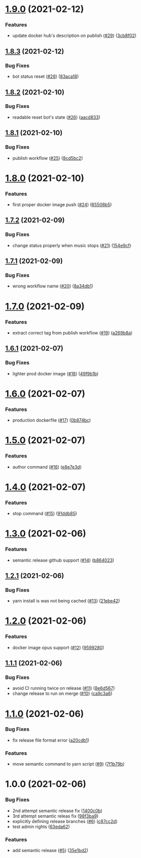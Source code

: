 # [1.9.0](https://github.com/Krystian19/czar/compare/v1.8.3...v1.9.0) (2021-02-12)


### Features

* update docker hub's description on publish ([#29](https://github.com/Krystian19/czar/issues/29)) ([3cb8f02](https://github.com/Krystian19/czar/commit/3cb8f023693d0e39aadfd22fafcd56ab3c9d6e8e))

## [1.8.3](https://github.com/Krystian19/czar/compare/v1.8.2...v1.8.3) (2021-02-12)


### Bug Fixes

* bot status reset ([#28](https://github.com/Krystian19/czar/issues/28)) ([83aca18](https://github.com/Krystian19/czar/commit/83aca18350d011626f2aa5559eae0b006b81f218))

## [1.8.2](https://github.com/Krystian19/czar/compare/v1.8.1...v1.8.2) (2021-02-10)


### Bug Fixes

* readable reset bot's state ([#26](https://github.com/Krystian19/czar/issues/26)) ([aacd833](https://github.com/Krystian19/czar/commit/aacd833e3826242563e29cce5faf8299fbd96a26))

## [1.8.1](https://github.com/Krystian19/czar/compare/v1.8.0...v1.8.1) (2021-02-10)


### Bug Fixes

* publish workflow ([#25](https://github.com/Krystian19/czar/issues/25)) ([8cd5bc2](https://github.com/Krystian19/czar/commit/8cd5bc24528d7faf83cf5a7650c4a41bfd963c3c))

# [1.8.0](https://github.com/Krystian19/czar/compare/v1.7.2...v1.8.0) (2021-02-10)


### Features

* first proper docker image push ([#24](https://github.com/Krystian19/czar/issues/24)) ([65508b5](https://github.com/Krystian19/czar/commit/65508b5b5520959e5aa26a94e7faa5f952c75538))

## [1.7.2](https://github.com/Krystian19/czar/compare/v1.7.1...v1.7.2) (2021-02-09)


### Bug Fixes

* change status properly when music stops ([#21](https://github.com/Krystian19/czar/issues/21)) ([154e9cf](https://github.com/Krystian19/czar/commit/154e9cfee0fae435e41d8c953e7eb2b984b9e529))

## [1.7.1](https://github.com/Krystian19/czar/compare/v1.7.0...v1.7.1) (2021-02-09)


### Bug Fixes

* wrong workflow name ([#20](https://github.com/Krystian19/czar/issues/20)) ([8a34db1](https://github.com/Krystian19/czar/commit/8a34db1cfa6ec301d6063dd696a78a8f734642c5))

# [1.7.0](https://github.com/Krystian19/czar/compare/v1.6.1...v1.7.0) (2021-02-09)


### Features

* extract correct tag from publish workflow ([#19](https://github.com/Krystian19/czar/issues/19)) ([a269b8a](https://github.com/Krystian19/czar/commit/a269b8a7904f163bc32fdebf5c8114ecaaaeb676))

## [1.6.1](https://github.com/Krystian19/czar/compare/v1.6.0...v1.6.1) (2021-02-07)


### Bug Fixes

* lighter prod docker image ([#18](https://github.com/Krystian19/czar/issues/18)) ([49f9b1b](https://github.com/Krystian19/czar/commit/49f9b1bfab2f47aeb990e111d856e8c207bdf0d4))

# [1.6.0](https://github.com/Krystian19/czar/compare/v1.5.0...v1.6.0) (2021-02-07)


### Features

* production dockerfile ([#17](https://github.com/Krystian19/czar/issues/17)) ([0b874bc](https://github.com/Krystian19/czar/commit/0b874bcb6428cdedf29f6b8138f13e15b94dd4b2))

# [1.5.0](https://github.com/Krystian19/czar/compare/v1.4.0...v1.5.0) (2021-02-07)


### Features

* author command ([#16](https://github.com/Krystian19/czar/issues/16)) ([e8e7e3d](https://github.com/Krystian19/czar/commit/e8e7e3d935ebff085872eb83ac804d2680676d76))

# [1.4.0](https://github.com/Krystian19/czar/compare/v1.3.0...v1.4.0) (2021-02-07)


### Features

* stop command ([#15](https://github.com/Krystian19/czar/issues/15)) ([91ddb85](https://github.com/Krystian19/czar/commit/91ddb8571c7fc716a9db15b1ae91d3753573e9df))

# [1.3.0](https://github.com/Krystian19/czar/compare/v1.2.1...v1.3.0) (2021-02-06)


### Features

* semantic release github support ([#14](https://github.com/Krystian19/czar/issues/14)) ([b864023](https://github.com/Krystian19/czar/commit/b86402352193889311c65569d1377ddc42832802))

## [1.2.1](https://github.com/Krystian19/czar/compare/v1.2.0...v1.2.1) (2021-02-06)


### Bug Fixes

* yarn install is was not  being cached ([#13](https://github.com/Krystian19/czar/issues/13)) ([21ebe42](https://github.com/Krystian19/czar/commit/21ebe42a5cd84ac70f6085236a0a27e64c20e160))

# [1.2.0](https://github.com/Krystian19/czar/compare/v1.1.1...v1.2.0) (2021-02-06)


### Features

* docker image opus support ([#12](https://github.com/Krystian19/czar/issues/12)) ([9599280](https://github.com/Krystian19/czar/commit/9599280044aceeaf0ef55da94e6b381463d5d507))

## [1.1.1](https://github.com/Krystian19/czar/compare/v1.1.0...v1.1.1) (2021-02-06)


### Bug Fixes

* avoid CI running twice on release ([#11](https://github.com/Krystian19/czar/issues/11)) ([8e6d567](https://github.com/Krystian19/czar/commit/8e6d5674f3d524d59b8cb9fd78d48ef2e08842ae))
* change release to run on merge ([#10](https://github.com/Krystian19/czar/issues/10)) ([ca9c3a6](https://github.com/Krystian19/czar/commit/ca9c3a6a284c4a0de4fce146fa440605e3df735d))

# [1.1.0](https://github.com/Krystian19/czar/compare/v1.0.0...v1.1.0) (2021-02-06)


### Bug Fixes

* fix release file format error ([a20cdb1](https://github.com/Krystian19/czar/commit/a20cdb13d4c3fa74e61f320801212022479b5d74))


### Features

* move semantic command to yarn script ([#9](https://github.com/Krystian19/czar/issues/9)) ([7f1b79b](https://github.com/Krystian19/czar/commit/7f1b79bb5b976b22b6dd47fe7a5ffe1e8f8f5477))

# 1.0.0 (2021-02-06)


### Bug Fixes

* 2nd attempt semantic release fix ([1400c0b](https://github.com/Krystian19/czar/commit/1400c0b1c7bbbfb5f23816653b68b8ecf244d3a8))
* 3rd attempt semantic releas fix ([98f3ba9](https://github.com/Krystian19/czar/commit/98f3ba9338f7b88e6b2cd919f60334d76ee1f5b5))
* explicitly defining release branches ([#6](https://github.com/Krystian19/czar/issues/6)) ([c87cc2d](https://github.com/Krystian19/czar/commit/c87cc2d496a10a8171e4d0bf9193d388dfba7d7d))
* test admin rights ([63eda62](https://github.com/Krystian19/czar/commit/63eda62c5d5f3dd2b7b503ffc2ce66d5c67255ef))


### Features

* add semantic release ([#5](https://github.com/Krystian19/czar/issues/5)) ([35e1bd2](https://github.com/Krystian19/czar/commit/35e1bd218d934b63cc950f37b7f59519d67564c5))
